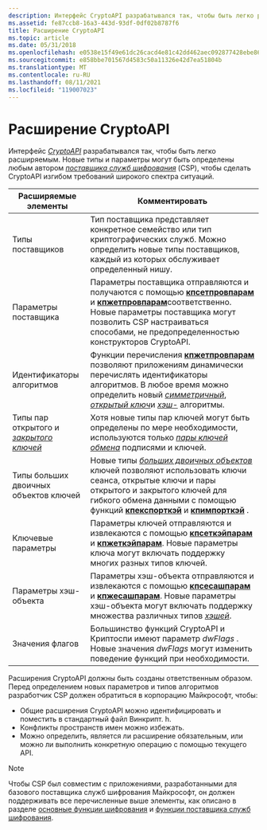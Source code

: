 ```yaml
---
description: Интерфейс CryptoAPI разрабатывался так, чтобы быть легко расширяемым. Новые типы и параметры могут быть определены любым автором поставщика служб шифрования (CSP), чтобы сделать CryptoAPI изгибом требований широкого спектра ситуаций.
ms.assetid: fe87ccb8-16a3-443d-93df-0df02b8787f6
title: Расширение CryptoAPI
ms.topic: article
ms.date: 05/31/2018
ms.openlocfilehash: e0538e15f49e61dc26cacd4e81c42dd462aec092877428ebe865ab97c7729f0e
ms.sourcegitcommit: e858bbe701567d4583c50a11326e42d7ea51804b
ms.translationtype: MT
ms.contentlocale: ru-RU
ms.lasthandoff: 08/11/2021
ms.locfileid: "119007023"
---
```

# <a name="extending-cryptoapi"></a>Расширение CryptoAPI

Интерфейс [*CryptoAPI*](../secgloss/c-gly.md) разрабатывался так, чтобы быть легко расширяемым. Новые типы и параметры могут быть определены любым автором [*поставщика служб шифрования*](../secgloss/c-gly.md) (CSP), чтобы сделать CryptoAPI изгибом требований широкого спектра ситуаций.



| Расширяемые элементы                                                                                                 | Комментировать                                                                                                                                                                                                                                                                                                                                                                                                                                                   |
|------------------------------------------------------------------------------------------------------------------|-----------------------------------------------------------------------------------------------------------------------------------------------------------------------------------------------------------------------------------------------------------------------------------------------------------------------------------------------------------------------------------------------------------------------------------------------------------|
| Типы поставщиков<br/>                                                                                        | Тип поставщика представляет конкретное семейство или тип криптографических служб. Можно определить новые типы поставщиков, каждый из которых обслуживает определенный нишу.<br/>                                                                                                                                                                                                                                                                                          |
| Параметры поставщика<br/>                                                                                   | Параметры поставщика отправляются и получаются с помощью [**кпсетпровпарам**](https://www.bing.com/search?q=**CPSetProvParam**) и [**кпжетпровпарам**](https://www.bing.com/search?q=**CPGetProvParam**)соответственно. Новые параметры поставщика могут позволить CSP настраиваться способами, не предопределенностью конструкторов CryptoAPI.<br/>                                                                                                                                                                 |
| Идентификаторы алгоритмов<br/>                                                                                 | Функции перечисления [**кпжетпровпарам**](https://www.bing.com/search?q=**CPGetProvParam**) позволяют приложениям динамически перечислять идентификаторы алгоритмов. В любое время можно определить новый [*симметричный*](../secgloss/s-gly.md), [*открытый ключ*](../secgloss/p-gly.md)и [*хэш-*](../secgloss/h-gly.md) алгоритмы.<br/> |
| Типы пар открытого и [*закрытого ключей*](../secgloss/p-gly.md)<br/> | Хотя новые типы пар ключей могут быть определены по мере необходимости, используются только [*пары ключей обмена*](../secgloss/e-gly.md) подписями и ключей.<br/>                                                                                                                                                                                                                                           |
| Типы больших двоичных объектов ключей<br/>                                                                                        | Новые типы [*больших двоичных объектов*](../secgloss/b-gly.md) ключей позволяют использовать ключи сеанса, открытые ключи и пары открытого и закрытого ключей для гибкого обмена данными с помощью функций [**кпекспорткэй**](https://www.bing.com/search?q=**CPExportKey**) и [**кпимпорткэй**](https://www.bing.com/search?q=**CPImportKey**) .<br/>                                                                                                                                            |
| Ключевые параметры<br/>                                                                                        | Параметры ключей отправляются и извлекаются с помощью [**кпсеткэйпарам**](https://www.bing.com/search?q=**CPSetKeyParam**) и [**кпжеткэйпарам**](https://www.bing.com/search?q=**CPGetKeyParam**). Новые параметры ключа могут включать поддержку многих разных типов ключей.<br/>                                                                                                                                                                                                                         |
| Параметры хэш-объекта<br/>                                                                                | Параметры хэш-объекта отправляются и извлекаются с помощью [**кпсесашпарам**](https://www.bing.com/search?q=**CPSetHashParam**) и [**кпжесашпарам**](https://www.bing.com/search?q=**CPGetHashParam**). Новые параметры хэш-объекта могут включать поддержку множества различных типов [*хэшей*](../secgloss/h-gly.md).<br/>                                                                                                                                         |
| Значения флагов<br/>                                                                                           | Большинство функций CryptoAPI и Криптоспи имеют параметр *dwFlags* . Новые значения *dwFlags* могут изменить поведение функций при необходимости.<br/>                                                                                                                                                                                                                                                                                                       |



 

Расширения CryptoAPI должны быть созданы ответственным образом. Перед определением новых параметров и типов алгоритмов разработчик CSP должен обратиться в корпорацию Майкрософт, чтобы:

-   Общие расширения CryptoAPI можно идентифицировать и поместить в стандартный файл Винкрипт. h.
-   Конфликты пространств имен можно избежать.
-   Можно определить, является ли расширение обязательным, или можно ли выполнить конкретную операцию с помощью текущего API.

> [!Note]  
> Чтобы CSP был совместим с приложениями, разработанными для базового поставщика служб шифрования Майкрософт, он должен поддерживать все перечисленные выше элементы, как описано в разделе [основные функции шифрования](cryptography-functions.md) и [функции поставщика служб шифрования](cryptography-functions.md).

 

 

 
